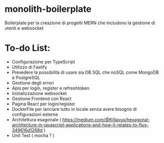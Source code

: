 # monolith-boilerplate
Boilerplate per la creazione di progetti MERN che includono la gestione di utenti e websocket

# To-do List:
- Configurazione per TypeScript
- Utilizzo di Fastify
- Prevedere la possibilità di usare sia DB SQL che noSQL come MongoDB e PostgreSQL
- Gestione degli errori
- Apis per login, register e refreshtoken
- Inizializzazione websocket
- Gestione Frontend con React
- Pagina React per login/register
- DockerFile per lanciare tutto in locale senza avere bisogno di configurazioni esterne
- Architettura esagonale ( https://medium.com/@Killavus/hexagonal-architecture-in-javascript-applications-and-how-it-relates-to-flux-349616d1268d )
- Unit Test ( mocha ? )
